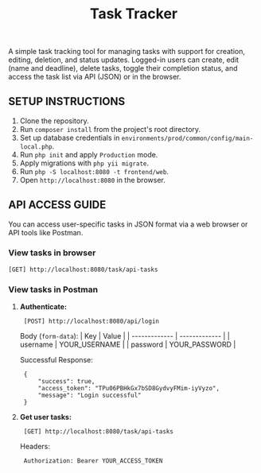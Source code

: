 <p align="center">
    <h1 align="center">Task Tracker</h1>
    <br>
</p>

A simple task tracking tool for managing tasks with support for creation, editing, deletion, and status updates. Logged-in users can create, edit (name and deadline), delete tasks, toggle their completion status, and access the task list via API (JSON) or in the browser.

SETUP INSTRUCTIONS
-------------------
1. Clone the repository.
2. Run `composer install` from the project's root directory.
3. Set up database credentials in `environments/prod/common/config/main-local.php`.
4. Run `php init` and apply `Production` mode.
5. Apply migrations with `php yii migrate`.
6. Run `php -S localhost:8080 -t frontend/web`.
7. Open `http://localhost:8080` in the browser.

API ACCESS GUIDE
-------------------
You can access user-specific tasks in JSON format via a web browser or API tools like Postman.

<h3>View tasks in browser</h3>

    [GET] http://localhost:8080/task/api-tasks

<h3>View tasks in Postman</h3>

1. <strong>Authenticate:</strong>

        [POST] http://localhost:8080/api/login

    Body (`form-data`):
    | Key  | Value |
    | ------------- | ------------- |
    | username  | YOUR_USERNAME  |
    | password  | YOUR_PASSWORD  |

    Successful Response:

        {
            "success": true,
            "access_token": "TPu06PBHkGx7bSD8GydvyFMim-iyVyzo",
            "message": "Login successful"
        }

2. <strong>Get user tasks:</strong>

        [GET] http://localhost:8080/task/api-tasks
    Headers:

        Authorization: Bearer YOUR_ACCESS_TOKEN

